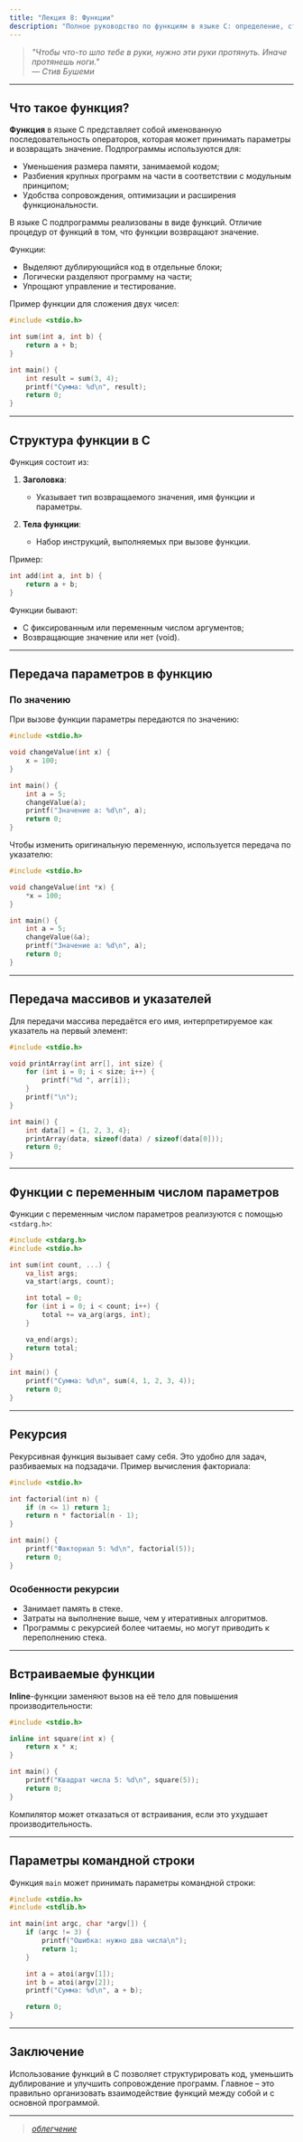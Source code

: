 ```yaml
---
title: "Лекция 8: Функции"
description: "Полное руководство по функциям в языке C: определение, структура, передача параметров, работа с массивами, рекурсия, inline-функции и параметры командной строки. Узнайте, как эффективно структурировать код и улучшить сопровождение программ."
---
```


> _"Чтобы что-то шло тебе в руки, нужно эти руки протянуть. Иначе протянешь ноги." <br />
> &mdash; Стив Бушеми_

***

## Что такое функция?

**Функция** в языке C представляет собой именованную последовательность операторов, которая может принимать параметры и возвращать значение. Подпрограммы используются для:

- Уменьшения размера памяти, занимаемой кодом;
- Разбиения крупных программ на части в соответствии с модульным принципом;
- Удобства сопровождения, оптимизации и расширения функциональности.

В языке C подпрограммы реализованы в виде функций. Отличие процедур от функций в том, что функции возвращают значение. 

Функции:

- Выделяют дублирующийся код в отдельные блоки;
- Логически разделяют программу на части;
- Упрощают управление и тестирование.

Пример функции для сложения двух чисел:

```c
#include <stdio.h>

int sum(int a, int b) {
    return a + b;
}

int main() {
    int result = sum(3, 4);
    printf("Сумма: %d\n", result);
    return 0;
}
```

***

## Структура функции в C

Функция состоит из:

1. **Заголовка**:
    - Указывает тип возвращаемого значения, имя функции и параметры.

2. **Тела функции**:
    - Набор инструкций, выполняемых при вызове функции.

Пример:

```c
int add(int a, int b) {
    return a + b;
}
```

Функции бывают:

- С фиксированным или переменным числом аргументов;
- Возвращающие значение или нет (void).

***

## Передача параметров в функцию

### По значению

При вызове функции параметры передаются по значению:

```c
#include <stdio.h>

void changeValue(int x) {
    x = 100;
}

int main() {
    int a = 5;
    changeValue(a);
    printf("Значение a: %d\n", a);
    return 0;
}
```

Чтобы изменить оригинальную переменную, используется передача по указателю:

```c
#include <stdio.h>

void changeValue(int *x) {
    *x = 100;
}

int main() {
    int a = 5;
    changeValue(&a);
    printf("Значение a: %d\n", a);
    return 0;
}
```

***

## Передача массивов и указателей

Для передачи массива передаётся его имя, интерпретируемое как указатель на первый элемент:

```c
#include <stdio.h>

void printArray(int arr[], int size) {
    for (int i = 0; i < size; i++) {
        printf("%d ", arr[i]);
    }
    printf("\n");
}

int main() {
    int data[] = {1, 2, 3, 4};
    printArray(data, sizeof(data) / sizeof(data[0]));
    return 0;
}
```

***

## Функции с переменным числом параметров

Функции с переменным числом параметров реализуются с помощью `<stdarg.h>`:

```c
#include <stdarg.h>
#include <stdio.h>

int sum(int count, ...) {
    va_list args;
    va_start(args, count);

    int total = 0;
    for (int i = 0; i < count; i++) {
        total += va_arg(args, int);
    }

    va_end(args);
    return total;
}

int main() {
    printf("Сумма: %d\n", sum(4, 1, 2, 3, 4));
    return 0;
}
```

***

## Рекурсия

Рекурсивная функция вызывает саму себя. Это удобно для задач, разбиваемых на подзадачи. Пример вычисления факториала:

```c
#include <stdio.h>

int factorial(int n) {
    if (n <= 1) return 1;
    return n * factorial(n - 1);
}

int main() {
    printf("Факториал 5: %d\n", factorial(5));
    return 0;
}
```

### Особенности рекурсии

- Занимает память в стеке.
- Затраты на выполнение выше, чем у итеративных алгоритмов.
- Программы с рекурсией более читаемы, но могут приводить к переполнению стека.

***

## Встраиваемые функции

**Inline**-функции заменяют вызов на её тело для повышения производительности:

```c
#include <stdio.h>

inline int square(int x) {
    return x * x;
}

int main() {
    printf("Квадрат числа 5: %d\n", square(5));
    return 0;
}
```

Компилятор может отказаться от встраивания, если это ухудшает производительность.

***

## Параметры командной строки

Функция `main` может принимать параметры командной строки:

```c
#include <stdio.h>
#include <stdlib.h>

int main(int argc, char *argv[]) {
    if (argc != 3) {
        printf("Ошибка: нужно два числа\n");
        return 1;
    }

    int a = atoi(argv[1]);
    int b = atoi(argv[2]);
    printf("Сумма: %d\n", a + b);

    return 0;
}
```

***

## Заключение

Использование функций в C позволяет структурировать код, уменьшить дублирование и улучшить сопровождение программ. Главное – это правильно организовать взаимодействие функций между собой и с основной программой.

***

> [_облегчение_](https://www.youtube.com/watch?v=ulj5UJ5GHvE\&pp=ygUZYWxiZXJ0byBiYWxzYW0gYXBoZXggdHdpbg%3D%3D)
